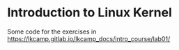# Introduction to Linux Kernel

Some code for the exercises in https://lkcamp.gitlab.io/lkcamp_docs/intro_course/lab01/
